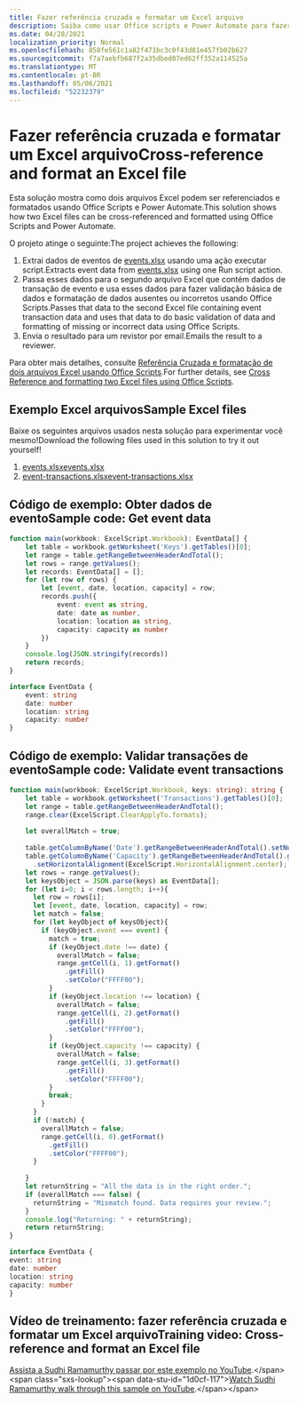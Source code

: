 ```yaml
---
title: Fazer referência cruzada e formatar um Excel arquivo
description: Saiba como usar Office scripts e Power Automate para fazer referência cruzada e formatar um arquivo Excel.
ms.date: 04/28/2021
localization_priority: Normal
ms.openlocfilehash: 858fe561c1a82f471bc3c0f43d81e457fb02b627
ms.sourcegitcommit: f7a7aebfb687f2a35dbed07ed62ff352a114525a
ms.translationtype: MT
ms.contentlocale: pt-BR
ms.lasthandoff: 05/06/2021
ms.locfileid: "52232379"
---
```

# <a name="cross-reference-and-format-an-excel-file"></a><span data-ttu-id="1d0cf-103">Fazer referência cruzada e formatar um Excel arquivo</span><span class="sxs-lookup"><span data-stu-id="1d0cf-103">Cross-reference and format an Excel file</span></span>

<span data-ttu-id="1d0cf-104">Esta solução mostra como dois arquivos Excel podem ser referenciados e formatados usando Office Scripts e Power Automate.</span><span class="sxs-lookup"><span data-stu-id="1d0cf-104">This solution shows how two Excel files can be cross-referenced and formatted using Office Scripts and Power Automate.</span></span>

<span data-ttu-id="1d0cf-105">O projeto atinge o seguinte:</span><span class="sxs-lookup"><span data-stu-id="1d0cf-105">The project achieves the following:</span></span>

1. <span data-ttu-id="1d0cf-106">Extrai dados de eventos de <a href="events.xlsx">events.xlsx</a> usando uma ação executar script.</span><span class="sxs-lookup"><span data-stu-id="1d0cf-106">Extracts event data from <a href="events.xlsx">events.xlsx</a> using one Run script action.</span></span>
1. <span data-ttu-id="1d0cf-107">Passa esses dados para o segundo arquivo Excel que contém dados de transação de evento e usa esses dados para fazer validação básica de dados e formatação de dados ausentes ou incorretos usando Office Scripts.</span><span class="sxs-lookup"><span data-stu-id="1d0cf-107">Passes that data to the second Excel file containing event transaction data and uses that data to do basic validation of data and formatting of missing or incorrect data using Office Scripts.</span></span>
1. <span data-ttu-id="1d0cf-108">Envia o resultado para um revistor por email.</span><span class="sxs-lookup"><span data-stu-id="1d0cf-108">Emails the result to a reviewer.</span></span>

<span data-ttu-id="1d0cf-109">Para obter mais detalhes, consulte [Referência Cruzada e formatação de dois arquivos Excel usando Office Scripts](https://powerusers.microsoft.com/t5/Power-Automate-Cookbook/Cross-Reference-and-formatting-two-Excel-files-using-Office/td-p/728535).</span><span class="sxs-lookup"><span data-stu-id="1d0cf-109">For further details, see [Cross Reference and formatting two Excel files using Office Scripts](https://powerusers.microsoft.com/t5/Power-Automate-Cookbook/Cross-Reference-and-formatting-two-Excel-files-using-Office/td-p/728535).</span></span>

## <a name="sample-excel-files"></a><span data-ttu-id="1d0cf-110">Exemplo Excel arquivos</span><span class="sxs-lookup"><span data-stu-id="1d0cf-110">Sample Excel files</span></span>

<span data-ttu-id="1d0cf-111">Baixe os seguintes arquivos usados nesta solução para experimentar você mesmo!</span><span class="sxs-lookup"><span data-stu-id="1d0cf-111">Download the following files used in this solution to try it out yourself!</span></span>

1. <span data-ttu-id="1d0cf-112"><a href="events.xlsx">events.xlsx</a></span><span class="sxs-lookup"><span data-stu-id="1d0cf-112"><a href="events.xlsx">events.xlsx</a></span></span>
1. <span data-ttu-id="1d0cf-113"><a href="event-transactions.xlsx">event-transactions.xlsx</a></span><span class="sxs-lookup"><span data-stu-id="1d0cf-113"><a href="event-transactions.xlsx">event-transactions.xlsx</a></span></span>

## <a name="sample-code-get-event-data"></a><span data-ttu-id="1d0cf-114">Código de exemplo: Obter dados de evento</span><span class="sxs-lookup"><span data-stu-id="1d0cf-114">Sample code: Get event data</span></span>

```TypeScript
function main(workbook: ExcelScript.Workbook): EventData[] {
    let table = workbook.getWorksheet('Keys').getTables()[0];
    let range = table.getRangeBetweenHeaderAndTotal();
    let rows = range.getValues();
    let records: EventData[] = [];
    for (let row of rows) {
        let [event, date, location, capacity] = row;
        records.push({
            event: event as string,
            date: date as number, 
            location: location as string,
            capacity: capacity as number
        })
    }
    console.log(JSON.stringify(records))
    return records;
}

interface EventData {
    event: string
    date: number
    location: string
    capacity: number
}
```

## <a name="sample-code-validate-event-transactions"></a><span data-ttu-id="1d0cf-115">Código de exemplo: Validar transações de evento</span><span class="sxs-lookup"><span data-stu-id="1d0cf-115">Sample code: Validate event transactions</span></span>

```TypeScript
function main(workbook: ExcelScript.Workbook, keys: string): string {
    let table = workbook.getWorksheet('Transactions').getTables()[0];
    let range = table.getRangeBetweenHeaderAndTotal();
    range.clear(ExcelScript.ClearApplyTo.formats);
  
    let overallMatch = true;
  
    table.getColumnByName('Date').getRangeBetweenHeaderAndTotal().setNumberFormatLocal("yyyy-mm-dd;@");
    table.getColumnByName('Capacity').getRangeBetweenHeaderAndTotal().getFormat()
      .setHorizontalAlignment(ExcelScript.HorizontalAlignment.center);
    let rows = range.getValues();
    let keysObject = JSON.parse(keys) as EventData[];
    for (let i=0; i < rows.length; i++){
      let row = rows[i];
      let [event, date, location, capacity] = row;
      let match = false;
      for (let keyObject of keysObject){
        if (keyObject.event === event) {
          match = true;
          if (keyObject.date !== date) {
            overallMatch = false;
            range.getCell(i, 1).getFormat()
              .getFill()
              .setColor("FFFF00");
          }
          if (keyObject.location !== location) {
            overallMatch = false;
            range.getCell(i, 2).getFormat()
              .getFill()
              .setColor("FFFF00");
          }
          if (keyObject.capacity !== capacity) {
            overallMatch = false;
            range.getCell(i, 3).getFormat()
              .getFill()
              .setColor("FFFF00");
          }   
          break;             
        }
      }
      if (!match) {
        overallMatch = false;
        range.getCell(i, 0).getFormat()
          .getFill()
          .setColor("FFFF00");      
      }
  
    }
    let returnString = "All the data is in the right order.";
    if (overallMatch === false) {
      returnString = "Mismatch found. Data requires your review.";
    }
    console.log("Returning: " + returnString);
    return returnString;
}

interface EventData {
event: string
date: number
location: string
capacity: number
}
```

## <a name="training-video-cross-reference-and-format-an-excel-file"></a><span data-ttu-id="1d0cf-116">Vídeo de treinamento: fazer referência cruzada e formatar um Excel arquivo</span><span class="sxs-lookup"><span data-stu-id="1d0cf-116">Training video: Cross-reference and format an Excel file</span></span>

<span data-ttu-id="1d0cf-117">[Assista a Sudhi Ramamurthy passar por este exemplo no YouTube](https://youtu.be/dVwqBf483qo").</span><span class="sxs-lookup"><span data-stu-id="1d0cf-117">[Watch Sudhi Ramamurthy walk through this sample on YouTube](https://youtu.be/dVwqBf483qo").</span></span>

